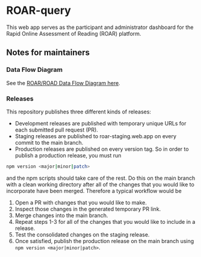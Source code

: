 # ROAR-query

This web app serves as the participant and administrator dashboard for the Rapid Online Assessment of Reading (ROAR) platform.

## Notes for maintainers

### Data Flow Diagram

See the [ROAR/ROAD Data Flow Diagram here](https://miro.com/app/board/uXjVNY-_qDA=/?share_link_id=967374624080).

### Releases

This repository publishes three different kinds of releases:

- Development releases are published with temporary unique URLs for each
  submitted pull request (PR).
- Staging releases are published to roar-staging.web.app on every commit to the
  main branch.
- Production releases are published on every version tag. So in order to publish
  a production release, you must run

```bash
npm version <major|minor|patch>
```

and the npm scripts should take care of the rest. Do this on the main branch
with a clean working directory after all of the changes that you would like to
incorporate have been merged. Therefore a typical workflow would be

1. Open a PR with changes that you would like to make.
2. Inspect those changes in the generated temporary PR link.
3. Merge changes into the main branch.
4. Repeat steps 1-3 for all of the changes that you would like to include in a release.
5. Test the consolidated changes on the staging release.
6. Once satisfied, publish the production release on the main branch using `npm version <major|minor|patch>`.
